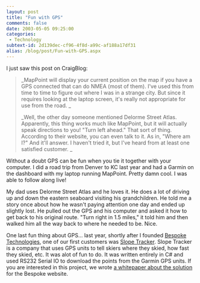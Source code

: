 ```yaml
---
layout: post
title: "Fun with GPS"
comments: false
date: 2003-05-05 09:25:00
categories:
 - Technology
subtext-id: 2d139dec-cf96-4f8d-a99c-af188a17df31
alias: /blog/post/Fun-with-GPS.aspx
---
```



I just saw this post on CraigBlog:

> _MapPoint will display your current position on the map if you have a GPS connected that can do NMEA (most of them). I've used this from time to time to figure out where I was in a strange city. But since it requires looking at the laptop screen, it's really not appropriate for use from the road. _
> 
> _Well, the other day someone mentioned Delorme Street Atlas. Apparently, this thing works much like MapPoint, but it will actually speak directions to you! "Turn left ahead." That sort of thing. According to their website, you can even talk to it. As in, "Where am I?" And it'll answer. I haven't tried it, but I've heard from at least one satisfied customer. _

Without a doubt GPS can be fun when you tie it together with your computer. I did a road trip from Denver to KC last year and had a Garmin on the dashboard with my laptop running MapPoint. Pretty damn cool. I was able to follow along live!

My dad uses Delorme Street Atlas and he loves it. He does a lot of driving up and down the eastern seaboard visiting his grandchildren. He told me a story once about how he wasn't paying attention one day and ended up slightly lost. He pulled out the GPS and his computer and asked it how to get back to his original route. "Turn right in 1.5 miles," it told him and then walked him all the way back to where he needed to be. Nice.

One last fun thing about GPS... last year, shortly after I founded [Bespoke Technologies](http://www.bespoketechnologies.com/), one of our first customers was [Slope Tracker](http://www.slopetracker.com/). Slope Tracker is a company that uses GPS units to tell skiers where they skied, how fast they skied, etc. It was alot of fun to do. It was written entirely in C# and used RS232 Serial IO to download the points from the Garmin GPS units. If you are interested in this project, we wrote [a whitepaper about the solution](http://www.bespoketechnologies.com/casestudies/slopetracker.pdf) for the Bespoke website.
